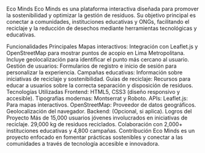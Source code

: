 Eco Minds
Eco Minds es una plataforma interactiva diseñada para promover la sostenibilidad y optimizar la gestión de residuos. Su objetivo principal es conectar a comunidades, instituciones educativas y ONGs, facilitando el reciclaje y la reducción de desechos mediante herramientas tecnológicas y educativas.

Funcionalidades Principales
Mapas interactivos: Integración con Leaflet.js y OpenStreetMap para mostrar puntos de acopio en Lima Metropolitana. Incluye geolocalización para identificar el punto más cercano al usuario.
Gestión de usuarios: Formularios de registro e inicio de sesión para personalizar la experiencia.
Campañas educativas: Información sobre iniciativas de reciclaje y sostenibilidad.
Guías de reciclaje: Recursos para educar a usuarios sobre la correcta separación y disposición de residuos.
Tecnologías Utilizadas
Frontend:
HTML5, CSS3 (diseño responsivo y accesible).
Tipografías modernas: Montserrat y Roboto.
APIs:
Leaflet.js: Para mapas interactivos.
OpenStreetMap: Proveedor de datos geográficos.
Geolocalización del navegador.
Backend: (Opcional, si aplica).
Logros del Proyecto
Más de 15,000 usuarios jóvenes involucrados en iniciativas de reciclaje.
29,000 kg de residuos reciclados.
Colaboración con 2,000+ instituciones educativas y 4,800 campañas.
Contribución
Eco Minds es un proyecto enfocado en fomentar prácticas sostenibles y conectar a las comunidades a través de tecnología accesible e innovadora.

